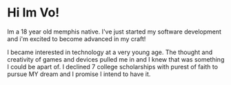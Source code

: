 # Hi Im Vo!
 
Im a 18 year old memphis native. I've just started my software development and i'm excited to become advanced in my craft!

I became interested in technology at a very young age. The thought and creativity of games and devices pulled me in and I knew that was something I could be apart of. I declined 7 college scholarships with purest of faith to pursue MY dream and I promise I intend to have it. 